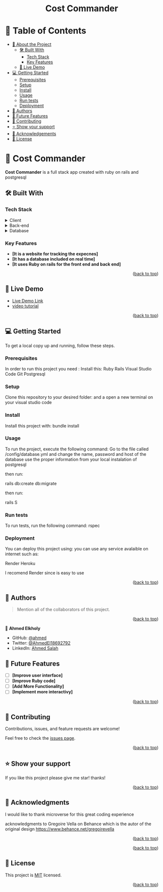 <a name="readme-top"></a>

<div align="center"> 
  <h1>Cost Commander</h1>

</div>



# 📗 Table of Contents

- [📖 About the Project](#about-project)
  - [🛠 Built With](#built-with)
    - [Tech Stack](#tech-stack)
    - [Key Features](#key-features)
  - [🚀 Live Demo](#live-demo)
- [💻 Getting Started](#getting-started)
  - [Prerequisites](#prerequisites)
  - [Setup](#setup)
  - [Install](#install)
  - [Usage](#usage)
  - [Run tests](#run-tests)
  - [Deployment](#deployment)
- [👥 Authors](#authors)
- [🔭 Future Features](#future-features)
- [🤝 Contributing](#contributing)
- [⭐️ Show your support](#support)
- [🙏 Acknowledgements](#acknowledgements)
- [📝 License](#license)



# 📖 Cost Commander <a name="about-project"></a>

**Cost Commander** is a full stack app created with ruby on rails and postgresql

## 🛠 Built With <a name="built-with"></a>

### Tech Stack <a name="tech-stack"></a>

<details>
  <summary>Client</summary>
  <ul>
    <li><a href="https://reactjs.org/">Ruby</a></li>
  </ul>
</details>
<details>
  <summary>Back-end</summary>
  <ul>
    <li><a href="https://rubyonrails.org/">Rails</a></li>
  </ul>
</details>
<details>
  <summary>Database</summary>
  <ul>
    <li><a href="https://www.postgresql.org/">Postgresql</a></li>
  </ul>
</details>



### Key Features <a name="key-features"></a>

<!-- > Describe between 1-3 key features of the application. -->

- **[It is a website for tracking the expecnes]**
- **[It has a database included on real time]**
- **[It uses Ruby on rails for the front end and back end]**

<p align="right">(<a href="#readme-top">back to top</a>)</p>

## 🚀 Live Demo <a name="live-demo"></a>

- [Live Demo Link](https://rails-i12r.onrender.com/)
- [ video tutorial ](https://drive.google.com/file/d/1sLPj2u79EM7wvpPxlYuQqlg7NYwYgWH9/view?usp=sharing)



<p align="right">(<a href="#readme-top">back to top</a>)</p>



## 💻 Getting Started <a name="getting-started"></a>


To get a local copy up and running, follow these steps.

### Prerequisites

In order to run this project you need :
Install this:
Ruby
Rails
Visual Studio Code
Git
Postgresql


### Setup

Clone this repository to your desired folder:
and a open a new terminal on your visual studio code  

### Install

Install this project with:
bundle install

### Usage

To run the project, execute the following command:
Go to the file called /config/database.yml 
and change the name, password and host of the database
use the proper information from your local instalation of postgresql

then run:

rails db:create db:migrate

then run:

rails S


### Run tests

To run tests, run the following command:
rspec

### Deployment

You can deploy this project using:
you can use any service avalaible on internet such as:

Render
Heroku

I recomend Render since is easy to use


<p align="right">(<a href="#readme-top">back to top</a>)</p>



## 👥 Authors <a name="authors"></a>

> Mention all of the collaborators of this project.


<p align="right">(<a href="#readme-top">back to top</a>)</p>


👤 **Ahmed Elkholy**

- GitHub: [@ahmed](https://github.com/ahmed025566)
- Twitter: [@AhmedEl18692792](https://twitter.com/AhmedEl18692792)
- LinkedIn: [Ahmed Salah](https://www.linkedin.com/in/ahmed-salah025566/)



## 🔭 Future Features <a name="future-features"></a>

- [ ] **[Improve user interface]**
- [ ] **[Improve Ruby code]**
- [ ] **[Add More Functionality]**
- [ ] **[Implement more interactivy]**

<p align="right">(<a href="#readme-top">back to top</a>)</p>



## 🤝 Contributing <a name="contributing"></a>

Contributions, issues, and feature requests are welcome!

Feel free to check the [issues page](../../issues/).

<p align="right">(<a href="#readme-top">back to top</a>)</p>



## ⭐️ Show your support <a name="support"></a>

If you like this project please give me star! thanks!

<p align="right">(<a href="#readme-top">back to top</a>)</p>



## 🙏 Acknowledgments <a name="acknowledgements"></a>

I would like to thank microverse for this great coding experience

acknowledgments to Gregoire Vella on Behance which is the autor of the original design
https://www.behance.net/gregoirevella

<p align="right">(<a href="#readme-top">back to top</a>)</p>



<p align="right">(<a href="#readme-top">back to top</a>)</p>



## 📝 License <a name="license"></a>

This project is [MIT](./MIT.md) licensed.

<p align="right">(<a href="#readme-top">back to top</a>)</p>